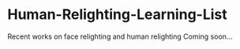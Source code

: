 # Human-Relighting-Learning-List
Recent works on face relighting and human relighting
Coming soon...
